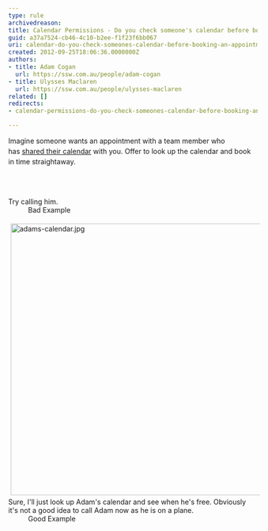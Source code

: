 ```yaml
---
type: rule
archivedreason: 
title: Calendar Permissions - Do you check someone's calendar before booking an appointment?
guid: a37a7524-cb46-4c10-b2ee-f1f23f6bb067
uri: calendar-do-you-check-someones-calendar-before-booking-an-appointment
created: 2012-09-25T18:06:36.0000000Z
authors:
- title: Adam Cogan
  url: https://ssw.com.au/people/adam-cogan
- title: Ulysses Maclaren
  url: https://ssw.com.au/people/ulysses-maclaren
related: []
redirects:
- calendar-permissions-do-you-check-someones-calendar-before-booking-an-appointment

---
```



<p><span style="line-height&#58;20.7999992370605px;">​​Imagine someone wants an appointment with a team member who has&#160;</span><a href="/Pages/Know-the-ways-to-share-and-see-calendars.aspx" style="line-height&#58;20.7999992370605px;">shared their calendar</a><span style="line-height&#58;20.7999992370605px;">&#160;with you. Offer to look up the calendar and book in time straightaway.</span>​</p>
<br><excerpt class='endintro'></excerpt><br>
<dl class="bad">
                    <dt>Try calling him.
                    </dt>
                    <dd>
                        Bad Example</dd></dl>
                <dl class="good">
                    <dt><img src="/PublishingImages/adams-calendar.jpg" alt="adams-calendar.jpg" style="margin&#58;5px;width&#58;550px;" /><br></dt><dt>
                    Sure, I'll just look up Adam's calendar and see when he's free. Obviously it's not a good idea to call Adam now as he is on a plane.&#160;</dt>
                    <dd>
                        Good Example</dd></dl>




